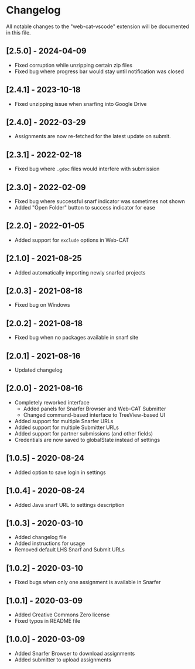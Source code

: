 # Changelog

All notable changes to the "web-cat-vscode" extension will be documented in this file.

## [2.5.0] - 2024-04-09

- Fixed corruption while unzipping certain zip files
- Fixed bug where progress bar would stay until notification was closed

## [2.4.1] - 2023-10-18

- Fixed unzipping issue when snarfing into Google Drive

## [2.4.0] - 2022-03-29

- Assignments are now re-fetched for the latest update on submit.

## [2.3.1] - 2022-02-18

- Fixed bug where `.gdoc` files would interfere with submission

## [2.3.0] - 2022-02-09

- Fixed bug where successful snarf indicator was sometimes not shown
- Added "Open Folder" button to success indicator for ease

## [2.2.0] - 2022-01-05

- Added support for `exclude` options in Web-CAT

## [2.1.0] - 2021-08-25

- Added automatically importing newly snarfed projects

## [2.0.3] - 2021-08-18

- Fixed bug on Windows

## [2.0.2] - 2021-08-18

- Fixed bug when no packages available in snarf site

## [2.0.1] - 2021-08-16

- Updated changelog

## [2.0.0] - 2021-08-16

- Completely reworked interface
  - Added panels for Snarfer Browser and Web-CAT Submitter
  - Changed command-based interface to TreeView-based UI
- Added support for multiple Snarfer URLs
- Added support for multiple Submitter URLs
- Added support for partner submissions (and other fields)
- Credentials are now saved to globalState instead of settings

## [1.0.5] - 2020-08-24

- Added option to save login in settings

## [1.0.4] - 2020-08-24

- Added Java snarf URL to settings description

## [1.0.3] - 2020-03-10

- Added changelog file
- Added instructions for usage
- Removed default LHS Snarf and Submit URLs

## [1.0.2] - 2020-03-10

- Fixed bugs when only one assignment is available in Snarfer

## [1.0.1] - 2020-03-09

- Added Creative Commons Zero license
- Fixed typos in README file

## [1.0.0] - 2020-03-09

- Added Snarfer Browser to download assignments
- Added submitter to upload assignments

